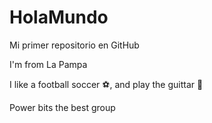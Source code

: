 # HolaMundo
Mi primer repositorio en GitHub

I'm from La Pampa

I like a football soccer ⚽, and play the guittar 🎸

Power bits the best group
